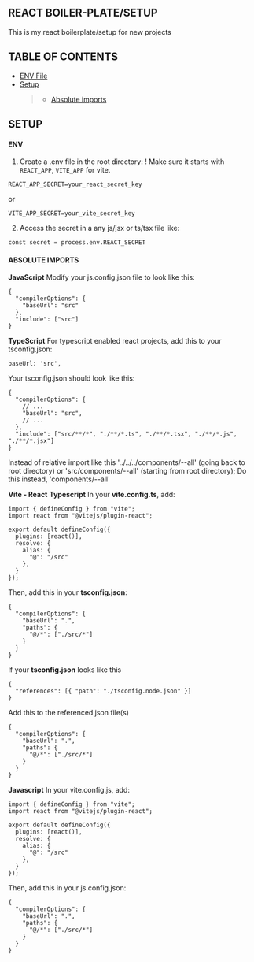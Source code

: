 ## REACT BOILER-PLATE/SETUP
This is my react boilerplate/setup for new projects

## TABLE OF CONTENTS
- [ENV File](#env)
- [Setup](#setup)
  > - [Absolute imports](#absoluteimports)

## SETUP
  
#### ENV
1. Create a .env file in the root directory:
! Make sure it starts with ```REACT_APP```, ```VITE_APP``` for vite.
```
REACT_APP_SECRET=your_react_secret_key
```
or
```
VITE_APP_SECRET=your_vite_secret_key
```

2. Access the secret in a any js/jsx or ts/tsx file like:
```
const secret = process.env.REACT_SECRET
```

#### ABSOLUTE IMPORTS
**JavaScript**
Modify your js.config.json file to look like this:
```
{
  "compilerOptions": {
    "baseUrl": "src"
  },
  "include": ["src"]
}
```
**TypeScript**
For typescript enabled react projects, add this to your tsconfig.json:
```
baseUrl: 'src',
```

Your tsconfig.json should look like this:
```
{
  "compilerOptions": {
    // ...
    "baseUrl": "src",
    // ...
  },
  "include": ["src/**/*", "./**/*.ts", "./**/*.tsx", "./**/*.js", "./**/*.jsx"]
}

```

Instead of relative import like this '../../../components/--all' (going back to root directory) or 'src/components/--all' (starting from root directory); 
Do this instead, 'components/--all'

**Vite - React**
**Typescript**
In your **vite.config.ts**, add:
```
import { defineConfig } from "vite";
import react from "@vitejs/plugin-react";

export default defineConfig({
  plugins: [react()],
  resolve: {
    alias: {
      "@": "/src"
    },
  }
});
```

Then, add this in your **tsconfig.json**:
```
{
  "compilerOptions": {
    "baseUrl": ".",
    "paths": {
      "@/*": ["./src/*"]
    }
  }
}
```

If your **tsconfig.json** looks like this
```
{
  "references": [{ "path": "./tsconfig.node.json" }]
}
```

Add this to the referenced json file(s)
```
{
  "compilerOptions": {
    "baseUrl": ".",
    "paths": {
      "@/*": ["./src/*"]
    }
  }
}
```

**Javascript**
In your vite.config.js, add:
```
import { defineConfig } from "vite";
import react from "@vitejs/plugin-react";

export default defineConfig({
  plugins: [react()],
  resolve: {
    alias: {
      "@": "/src"
    },
  }
});
```

Then, add this in your js.config.json:
```
{
  "compilerOptions": {
    "baseUrl": ".",
    "paths": {
      "@/*": ["./src/*"]
    }
  }
}
```